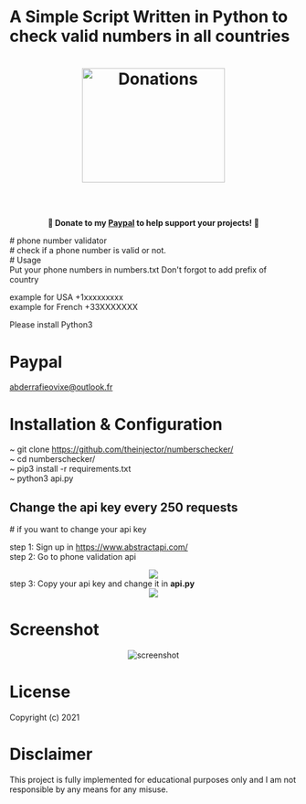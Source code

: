 # A Simple Script Written in Python to check valid numbers in all countries
<h1 align="center">
	<img width="250" src="https://i.ibb.co/9YC4yY6/heart3.png" height="200" alt="Donations"><p>
</h1>
<p align="center">
	<br><br>
	<b>🙌 Donate to my <a href="https://paypal.me/abderrafielamhali">Paypal</a> to help support <b>your</b> projects! 🙌</b>

</p>
# phone number validator <br>
# check if a phone number is valid or not. <br>
# Usage <br>
Put your phone numbers in numbers.txt
Don't forgot to add prefix of country

example for USA 
+1xxxxxxxxx <br>
example for French
+33XXXXXXX <br>

Please install Python3 


# Paypal
abderrafieovixe@outlook.fr <br>
# Installation & Configuration
~ git clone https://github.com/theinjector/numberschecker/ <br>
~ cd numberschecker/ <br>
~ pip3 install -r requirements.txt <br>
~ python3 api.py <br>
<h2>Change the api key every 250 requests</h2>
# if you want to change your api key

step 1: Sign up in https://www.abstractapi.com/ <br>
step 2: Go to phone validation api

<center><img src="https://i.ibb.co/db2CJqZ/Capture-d-e-cran-2021-02-07-a-00-26-04.png"></center>
step 3: Copy your api key and change it in <b>api.py</b>

<center><img src="https://i.ibb.co/s6vB53K/Capture-d-e-cran-2021-02-07-a-01-55-48.png"></center>


# Screenshot

<center>
	<img src="https://i.ibb.co/86Sm0vf/Capture-d-e-cran-2021-02-07-a-01-50-56.png" alt="screenshot">
</center>

# License

Copyright (c) 2021 
# Disclaimer

This project is fully implemented for educational purposes only and I am not responsible by any means for any misuse.
